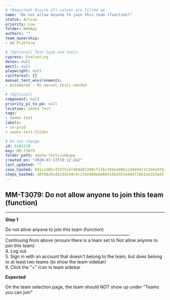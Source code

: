 ```yaml
---
# (Required) Ensure all values are filled up
name: "Do not allow anyone to join this team (function)"
status: Active
priority: Low
folder: WebApp
authors: ""
team_ownership: 
- QA Platform

# (Optional) Test type and tools
cypress: Evaluating
detox: null
mmctl: null
playwright: null
rainforest: []
manual_test_environments: 
- Automated - No manual tests needed

# (Optional)
component: null
priority_p1_to_p4: null
location: Smoke Test
tags: 
- Smoke test
labels: 
- se-prod
- smoke-test-folder

# Do not change
id: 6181510
key: MM-T3079
folder_path: smoke-tests/webapp
created_on: "2020-07-13T19:12:24Z"
last_updated: ""
case_hashed: 8d1ca305cf5375cbf404d87209cf1f6c356ea80b11d44941113d4a9763958909336b627a20e89f82f06682127dcdcc58
steps_hashed: d6f08a9cdb14d244c9c133e088ebe68416bd325e4dd726b1a61b3bd5fbe320aac98c84e15f3a33f01190058b6ae17f33
---
```


## MM-T3079: Do not allow anyone to join this team (function)

---

**Step 1**

Do not allow anyone to join this team (function)\
————————————————————————————\
Continuing from above (ensure there is a team set to Not allow anyone to join this team)\
4\. Log out\
5\. Sign in with an account that doesn't belong to the team, but does belong to at least two teams (to show the team sidebar)\
6\. Click the "+" icon in team sidebar

**Expected**

On the team selection page, the team should NOT show up under "Teams you can join"
